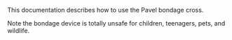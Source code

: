 This documentation describes how to use the Pavel bondage cross.

Note the bondage device is totally unsafe for children, teenagers, pets, and wildlife.
